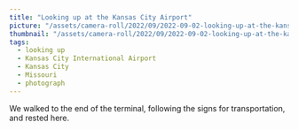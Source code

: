 ```yaml
---
title: "Looking up at the Kansas City Airport"
picture: "/assets/camera-roll/2022/09/2022-09-02-looking-up-at-the-kansas-city-airport/20220902_200957167_iOS.jpg"
thumbnail: "/assets/camera-roll/2022/09/2022-09-02-looking-up-at-the-kansas-city-airport/20220902_200957167_iOS-thumbnail.jpg"
tags:
  - looking up
  - Kansas City International Airport
  - Kansas City
  - Missouri
  - photograph
---
```

We walked to the end of the terminal, following the signs for transportation, and rested here.